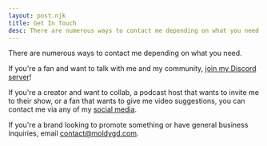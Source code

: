 ```yaml
---
layout: post.njk
title: Get In Touch
desc: There are numerous ways to contact me depending on what you need.
---
```


There are numerous ways to contact me depending on what you need.

If you're a fan and want to talk with me and my community, [join my Discord server](https://link.moldygd.com/discord)!

If you're a creator and want to collab, a podcast host that wants to invite me to their show, or a fan that wants to give me video suggestions, you can contact me via any of my [social media](/social-media/).

If you're a brand looking to promote something or have general business inquiries, email [contact@moldygd.com](mailto:contact@moldygd.com).

<!-- My email is the best way to contact me but only business inquiries will make it through! -->